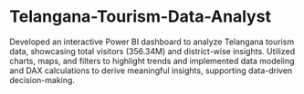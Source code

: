 # Telangana-Tourism-Data-Analyst
Developed an interactive Power BI dashboard to analyze Telangana tourism data, showcasing total visitors (356.34M) and district-wise insights. Utilized charts, maps, and filters to highlight trends and implemented data modeling and DAX calculations to derive meaningful insights, supporting data-driven decision-making.
